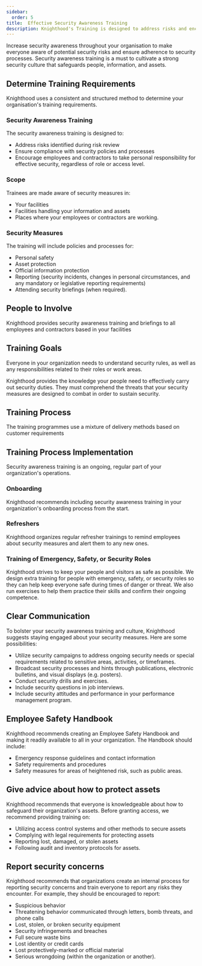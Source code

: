 ```yaml
---
sidebar:
  order: 5
title:  Effective Security Awareness Training 
description: Knighthood's Training is designed to address risks and encourage personal responsibility for effective security process
---
```




Increase security awareness throughout your organisation to make everyone aware of potential security risks and ensure adherence to security processes. Security awareness training is a must to cultivate a strong security culture that safeguards people, information, and assets.

## Determine Training Requirements

Knighthood uses a consistent and structured method to determine your organisation's training requirements.

### Security Awareness Training

The security awareness training is designed to:

- Address risks identified during risk review
- Ensure compliance with security policies and processes
- Encourage employees and contractors to take personal responsibility for effective security, regardless of role or access level.

### Scope

Trainees are made aware of security measures in:

- Your facilities
- Facilities handling your information and assets
- Places where your employees or contractors are working.

### Security Measures

The training will include policies and processes for:

- Personal safety
- Asset protection
- Official information protection
- Reporting (security incidents, changes in personal circumstances, and any mandatory or legislative reporting requirements)
- Attending security briefings (when required).

## People to Involve

Knighthood provides security awareness training and briefings to all employees and contractors based in your facilities

## Training Goals

Everyone in your organization needs to understand security rules, as well as any responsibilities related to their roles or work areas.

Knighthood provides the knowledge your people need to effectively carry out security duties. They must comprehend the threats that your security measures are designed to combat in order to sustain security.

## Training Process

The training programmes use a mixture of delivery methods based on customer requirements

## Training Process Implementation

Security awareness training is an ongoing, regular part of your organization's operations.

### Onboarding

Knighthood recommends including security awareness training in your organization's onboarding process from the start.

### Refreshers

Knighthood organizes regular refresher trainings to remind employees about security measures and alert them to any new ones.

### Training of Emergency, Safety, or Security Roles

Knighthood strives to keep your people and visitors as safe as possible. We design extra training for people with emergency, safety, or security roles so they can help keep everyone safe during times of danger or threat. We also run exercises to help them practice their skills and confirm their ongoing competence.

## Clear Communication

To bolster your security awareness training and culture, Knighthood suggests staying engaged about your security measures. Here are some possibilities:

- Utilize security campaigns to address ongoing security needs or special requirements related to sensitive areas, activities, or timeframes.
- Broadcast security processes and hints through publications, electronic bulletins, and visual displays (e.g. posters).
- Conduct security drills and exercises.
- Include security questions in job interviews.
- Include security attitudes and performance in your performance management program.

## Employee Safety Handbook

Knighthood recommends creating an Employee Safety Handbook and making it readily available to all in your organization. The Handbook should include:

- Emergency response guidelines and contact information
- Safety requirements and procedures
- Safety measures for areas of heightened risk, such as public areas.

## Give advice about how to protect assets

Knighthood recommends that everyone is knowledgeable about how to safeguard their organization's assets. Before granting access, we recommend providing training on:

- Utilizing access control systems and other methods to secure assets
- Complying with legal requirements for protecting assets
- Reporting lost, damaged, or stolen assets
- Following audit and inventory protocols for assets.

## Report security concerns

Knighthood recommends that organizations create an internal process for reporting security concerns and train everyone to report any risks they encounter. For example, they should be encouraged to report:

- Suspicious behavior
- Threatening behavior communicated through letters, bomb threats, and phone calls
- Lost, stolen, or broken security equipment
- Security infringements and breaches
- Full secure waste bins
- Lost identity or credit cards
- Lost protectively-marked or official material
- Serious wrongdoing (within the organization or another).
